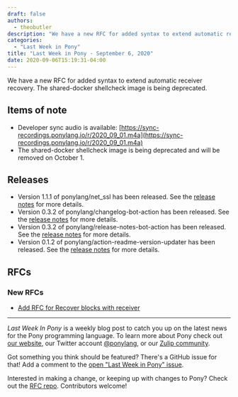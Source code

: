 ```yaml
---
draft: false
authors:
  - theobutler
description: "We have a new RFC for added syntax to extend automatic receiver recovery. The shared-docker shellcheck image is being deprecated."
categories:
  - "Last Week in Pony"
title: "Last Week in Pony - September 6, 2020"
date: 2020-09-06T15:19:31-04:00
---
```


We have a new RFC for added syntax to extend automatic receiver recovery. The shared-docker shellcheck image is being deprecated.
<!-- more -->

## Items of note

- Developer sync audio is available: [https://sync-recordings.ponylang.io/r/2020_09_01.m4a](https://sync-recordings.ponylang.io/r/2020_09_01.m4a)
- The shared-docker shellcheck image is being deprecated and will be removed on October 1.

## Releases

- Version 1.1.1 of ponylang/net_ssl has been released.
See the [release notes](https://github.com/ponylang/net_ssl/releases/tag/1.1.1) for more details.
- Version 0.3.2 of ponylang/changelog-bot-action has been released.
See the [release notes](https://github.com/ponylang/changelog-bot-action/releases/tag/0.3.2) for more details.
- Version 0.3.2 of ponylang/release-notes-bot-action has been released.
See the [release notes](https://github.com/ponylang/release-notes-bot-action/releases/tag/0.3.2) for more details.
- Version 0.1.2 of ponylang/action-readme-version-updater has been released.
See the [release notes](https://github.com/ponylang/action-readme-version-updater/releases/tag/0.1.2) for more details.

## RFCs

### New RFCs

- [Add RFC for Recover blocks with receiver](https://github.com/ponylang/rfcs/pull/182)

---

_Last Week In Pony_ is a weekly blog post to catch you up on the latest news for the Pony programming language. To learn more about Pony check out [our website](https://ponylang.io), our Twitter account [@ponylang](https://twitter.com/ponylang), or our [Zulip community](https://ponylang.zulipchat.com).

Got something you think should be featured? There's a GitHub issue for that! Add a comment to the [open "Last Week in Pony" issue](https://github.com/ponylang/ponylang.github.io/issues?q=is%3Aissue+is%3Aopen+label%3Alast-week-in-pony).

Interested in making a change, or keeping up with changes to Pony? Check out the [RFC repo](https://github.com/ponylang/rfcs). Contributors welcome!
